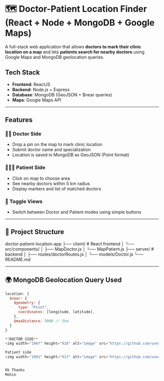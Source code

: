 # 🗺️ Doctor-Patient Location Finder (React + Node + MongoDB + Google Maps)

A full-stack web application that allows **doctors to mark their clinic location on a map** and lets **patients search for nearby doctors** using Google Maps and MongoDB geolocation queries.


##  Tech Stack

- **Frontend**: ReactJS
- **Backend**: Node.js + Express
- **Database**: MongoDB (GeoJSON + $near queries)
- **Maps**: Google Maps API

---

##  Features

### 👨‍⚕️ Doctor Side
- Drop a pin on the map to mark clinic location
- Submit doctor name and specialization
- Location is saved in MongoDB as GeoJSON (Point format)

### 🧑‍🤝‍🧑 Patient Side
- Click on map to choose area
- See nearby doctors within 5 km radius
- Display markers and list of matched doctors

### 🔁 Toggle Views
- Switch between Doctor and Patient modes using simple buttons

---

## 📁 Project Structure
doctor-patient-location-app
├── client/ # React frontend
│ └── src/components/
│ ├── MapDoctor.js
│ └── MapPatient.js
├── server/ # backend
│ ├── routes/doctorRoutes.js
│ └── models/Doctor.js
└── README.md


---

## 🌍 MongoDB Geolocation Query Used

```js
location: {
  $near: {
    $geometry: {
      type: "Point",
      coordinates: [longitude, latitude],
    },
    $maxDistance: 5000 // 5km
  }
}

**DOCTOR SIDE**
<img width="1907" height="918" alt="image" src="https://github.com/user-attachments/assets/73727745-b2a0-4c96-a300-88404bc8e0cd" />

Patient side
<img width="1901" height="913" alt="image" src="https://github.com/user-attachments/assets/29433486-976f-4460-b2ae-cae202c736b0" />


Ok Thanks 
Mohin
